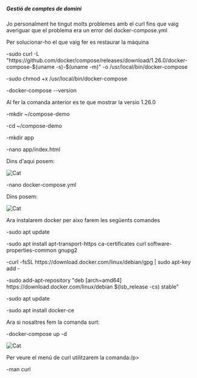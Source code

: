 <h5>Gestió de comptes de domini</h5>
<p>Jo personalment he tingut molts problemes amb el curl fins que vaig averiguar que el problema era un error del docker-compose.yml</p>

<p>Per solucionar-ho el que vaig fer es restaurar la màquina</p>
<p>-sudo curl -L "https://github.com/docker/compose/releases/download/1.26.0/docker-compose-$(uname -s)-$(uname -m)" -o /usr/local/bin/docker-compose</p>
<p>-sudo chmod +x /usr/local/bin/docker-compose</p>
<p>-docker-compose --version</p>
<p>Al fer la comanda anterior es te que mostrar la versio 1.26.0</p>
<p>-mkdir ~/compose-demo</p>
<p>-cd ~/compose-demo</p>
<p>-mkdir app</p> 
<p>-nano app/index.html</p>
<p>Dins d'aqui posem:</p>
<p><img src="https://user-images.githubusercontent.com/71402147/109990050-576ef800-7d09-11eb-81de-7f1ae5ac9cde.png" alt="Cat"></p>
<p>-nano docker-compose.yml</p>
<p>Dins posem:</p>
<p><img src="https://user-images.githubusercontent.com/71402147/109989281-a5cfc700-7d08-11eb-8a3c-0254337c1148.png" alt="Cat"></p>
<p>Ara instalarem docker per aixo farem les següents comandes</p>
<p>-sudo apt update</p>
<p>-sudo apt install apt-transport-https ca-certificates curl software-properties-common gnupg2</p>
<p>-curl -fsSL https://download.docker.com/linux/debian/gpg | sudo apt-key add -</p>
<p>-sudo add-apt-repository "deb [arch=amd64] https://download.docker.com/linux/debian $(lsb_release -cs) stable"</p>
<p>-sudo apt update</p>
<p>-sudo apt install docker-ce</p>
<p>Ara si nosaltres fem la comanda surt:</p>
<p>-docker-compose up -d</p>
<p><img src="https://user-images.githubusercontent.com/71402147/109988562-f135a580-7d07-11eb-9fa1-c9781eddaa9e.png" alt="Cat"></p>
<p>Per veure el menú de curl utilitzarem la comanda:/p>
<p>-man curl</p>
